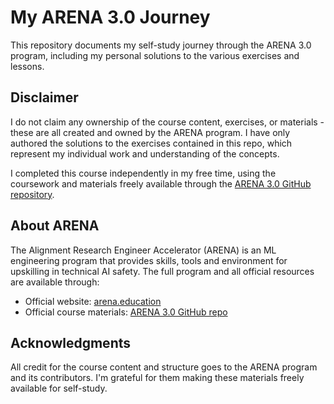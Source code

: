 
# My ARENA 3.0 Journey

This repository documents my self-study journey through the ARENA 3.0 program, including my personal solutions to the various exercises and lessons.

## Disclaimer

I do not claim any ownership of the course content, exercises, or materials - these are all created and owned by the ARENA program. I have only authored the solutions to the exercises contained in this repo, which represent my individual work and understanding of the concepts.

I completed this course independently in my free time, using the coursework and materials freely available through the [ARENA 3.0 GitHub repository](https://github.com/callummcdougall/ARENA_3.0).

## About ARENA

The Alignment Research Engineer Accelerator (ARENA) is an ML engineering program that provides skills, tools and environment for upskilling in technical AI safety. The full program and all official resources are available through:
- Official website: [arena.education](https://www.arena.education/)
- Official course materials: [ARENA 3.0 GitHub repo](https://github.com/callummcdougall/ARENA_3.0)

## Acknowledgments

All credit for the course content and structure goes to the ARENA program and its contributors. I'm grateful for them making these materials freely available for self-study.